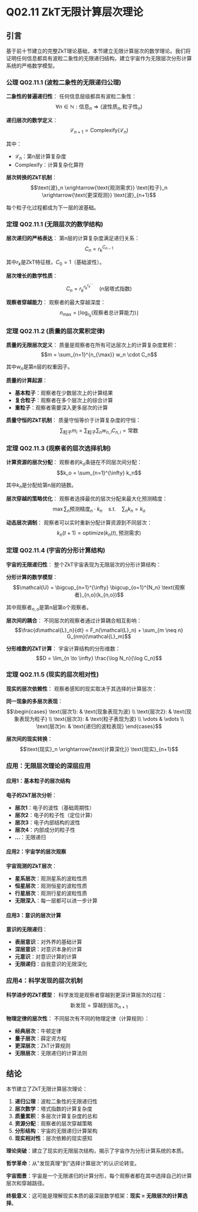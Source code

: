 # Q02.11 ZkT无限计算层次理论

## 引言

基于前十节建立的完整ZkT理论基础，本节建立无限计算层次的数学理论。我们将证明任何信息都具有波粒二象性的无限递归结构，建立宇宙作为无限层次分形计算系统的严格数学模型。

### 公理 Q02.11.1 (波粒二象性的无限递归公理)

**二象性的普遍递归性**：
任何信息层级都具有波粒二象性：
$$\forall n \in \mathbb{N}: \text{信息}_n \Rightarrow (\text{波性质}_n, \text{粒子性}_n)$$

**递归层次的数学定义**：
$$\mathcal{L}_{n+1} = \text{Complexify}(\mathcal{L}_n)$$

其中：
- $\mathcal{L}_n$：第n层计算复杂度
- $\text{Complexify}$：计算复杂化算符

**层次转换的ZkT机制**：
$$\text{波}_n \xrightarrow{\text{观测需求}} \text{粒子}_n \xrightarrow{\text{更深观测}} \text{波}_{n+1}$$

每个粒子化过程都成为下一层的波基础。

### 定理 Q02.11.1 (无限层次的数学结构)

**层次递归的严格表达**：
第n层的计算复杂度满足递归关系：
$$C_n = r_k^{C_{n-1}}$$

其中$r_k$是ZkT特征根，$C_0 = 1$（基础波性）。

**层次增长的数学性质**：
$$C_n = r_k^{r_k^{r_k^{\cdots}}} \quad (n\text{层塔式指数})$$

**观察者穿越能力**：
观察者的最大穿越深度：
$$n_{\max} = \lfloor \log_{r_k}(\text{观察者总计算能力}) \rfloor$$

### 定理 Q02.11.2 (质量的层次累积定律)

**质量的无限层次定义**：
质量是观察者在所有可达层次上的计算复杂度累积：
$$m = \sum_{n=1}^{n_{\max}} w_n \cdot C_n$$

其中$w_n$是第n层的权重因子。

**质量的计算起源**：
- **基本粒子**：观察者在少数层次上的计算结果
- **复合粒子**：观察者在多个层次上的综合计算
- **重粒子**：观察者需要深入更多层次的计算

**质量守恒的ZkT机制**：
质量守恒等价于计算复杂度的守恒：
$$\sum_{\text{粒子}} m_i = \sum_{\text{粒子}} \sum_{n} w_{n,i} C_{n,i} = \text{常数}$$

### 定理 Q02.11.3 (观察者的层次选择机制)

**计算资源的层次分配**：
观察者的$k_o$条链在不同层次间分配：
$$k_o = \sum_{n=1}^{\infty} k_n$$

其中$k_n$是分配给第n层的链数。

**层次穿越的策略优化**：
观察者选择最优的层次分配来最大化预测精度：
$$\max \sum_{n} \text{预测精度}_n \cdot k_n \quad \text{s.t.} \quad \sum_n k_n = k_o$$

**动态层次调制**：
观察者可以实时重新分配计算资源到不同层次：
$$k_n(t+1) = \text{optimize}(k_n(t), \text{预测需求})$$

### 定理 Q02.11.4 (宇宙的分形计算结构)

**宇宙的无限递归性**：
整个ZkT宇宙表现为无限层次的分形计算结构：

**分形计算的数学模型**：
$$\mathcal{U} = \bigcup_{n=1}^{\infty} \bigcup_{o=1}^{N_n} \text{观察者}_{n,o}(k_{n,o})$$

其中$\text{观察者}_{n,o}$是第n层第o个观察者。

**层次间的耦合**：
不同层次的观察者通过计算耦合相互影响：
$$\frac{d\mathcal{L}_n}{dt} = F_n(\mathcal{L}_n) + \sum_{m \neq n} G_{nm}(\mathcal{L}_m)$$

**分形维数的ZkT计算**：
宇宙计算结构的分形维数：
$$D = \lim_{n \to \infty} \frac{\log N_n}{\log C_n}$$

### 定理 Q02.11.5 (现实的层次相对性)

**现实的层次依赖性**：
观察者感知的现实取决于其选择的计算层次：

**同一现象的多层次表现**：
$$\begin{cases}
\text{层次1}: & \text{现象表现为波} \\
\text{层次2}: & \text{现象表现为粒子} \\
\text{层次3}: & \text{粒子表现为波} \\
\vdots & \vdots \\
\text{层次}n: & \text{递归的波粒表现}
\end{cases}$$

**层次间的现实转换**：
$$\text{现实}_n \xrightarrow{\text{计算深化}} \text{现实}_{n+1}$$

### 应用：无限层次理论的深层应用

#### 应用1：基本粒子的层次结构

**电子的ZkT层次分析**：
- **层次1**：电子的波性（基础周期性）
- **层次2**：电子的粒子性（定位计算）
- **层次3**：电子内部结构的波性
- **层次4**：内部成分的粒子性
- **...**：无限递归

#### 应用2：宇宙学的层次观察

**宇宙观测的ZkT层次**：
- **星系层次**：观测星系的波粒性质
- **恒星层次**：观测恒星的波粒性质
- **行星层次**：观测行星的波粒性质
- **无限深入**：每一层都可以进一步计算

#### 应用3：意识的层次计算

**意识的无限递归**：
- **表层意识**：对外界的基础计算
- **深层意识**：对意识本身的计算
- **元意识**：对意识计算的计算
- **无限递归**：自我意识的无限深化

### 应用4：科学发现的层次机制

**科学进步的ZkT模型**：
科学发现是观察者穿越到更深计算层次的过程：
$$\text{新发现} = \text{穿越到层次}_{n+1}$$

**物理定律的层次性**：
不同层次有不同的物理定律（计算规则）：
- **经典层次**：牛顿定律
- **量子层次**：薛定谔方程
- **更深层次**：ZkT计算规则
- **无限层次**：无限递归的计算法则

## 结论

本节建立了ZkT无限计算层次理论：

1. **递归公理**：波粒二象性的无限递归性
2. **层次数学**：塔式指数的计算复杂度
3. **质量累积**：多层次计算复杂度的总和
4. **资源分配**：观察者的层次穿越策略
5. **分形结构**：宇宙的无限递归计算架构
6. **现实相对性**：层次依赖的现实感知

**理论突破**：建立了现实的无限层次结构，揭示了宇宙作为分形计算系统的本质。

**哲学革命**：从"发现真理"到"选择计算层次"的认识论转变。

**宇宙图景**：宇宙是一个无限递归的计算分形，每个观察者都在其中选择自己的计算层次和穿越路径。

**终极意义**：这可能是理解现实本质的最深层数学框架：**现实 = 无限层次的计算选择**。